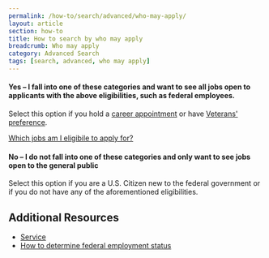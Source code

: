 ```yaml
---
permalink: /how-to/search/advanced/who-may-apply/
layout: article
section: how-to
title: How to search by who may apply
breadcrumb: Who may apply
category: Advanced Search
tags: [search, advanced, who may apply]
---
```


#### Yes – I fall into one of these categories and want to see all jobs open to applicants with the above eligibilities, such as federal employees.

Select this option if you hold a [career appointment](../../../../working-in-government/appointments/) or have [Veterans' preference](../../../../working-in-government/unique-hiring-paths/veterans/preference/).

[Which jobs am I eligibile to apply for?](../../../../faq/application/eligibility/)

#### No – I do not fall into one of these categories and only want to see jobs open to the general public

Select this option if you are a U.S. Citizen new to the federal government or if you do not have any of the aforementioned eligibilities.


## Additional Resources

* [Service](../../../../working-in-government/service/)
* [How to determine federal employment status](../../../../how-to/account/profile/eligibility/federal-employment-status/)
